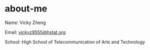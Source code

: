 # about-me
 Name: Vicky Zheng
 
 Email: vickyz9555@hstat.org

 School: High School of Telecommunication of Arts and Technology